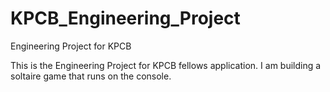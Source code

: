 # KPCB_Engineering_Project
Engineering Project for KPCB 

This is the Engineering Project for KPCB fellows application. I am building a soltaire game 
that runs on the console. 
